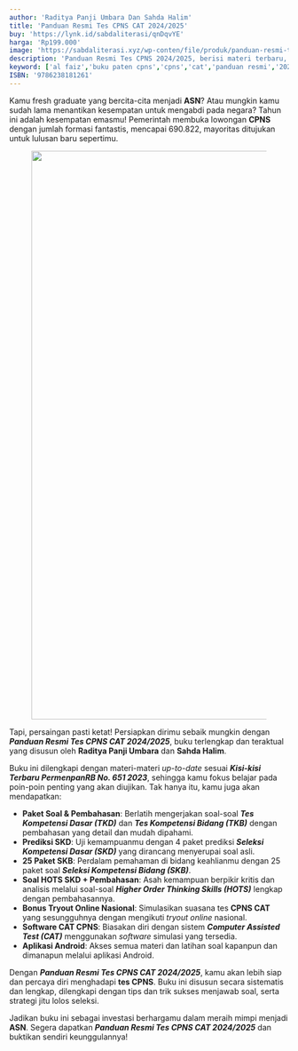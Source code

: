 ```yaml
---
author: 'Raditya Panji Umbara Dan Sahda Halim'
title: 'Panduan Resmi Tes CPNS CAT 2024/2025'
buy: 'https://lynk.id/sabdaliterasi/qnDqvYE'
harga: 'Rp199.000'
image: 'https://sabdaliterasi.xyz/wp-conten/file/produk/panduan-resmi-tes-cpns-cat-20242025.jpg'
description: 'Panduan Resmi Tes CPNS 2024/2025, berisi materi terbaru, paket soal, aplikasi simulasi CAT, dan tryout online untuk membantu Anda lolos seleksi dan menjadi ASN.'
keyword: ['al faiz','buku paten cpns','cpns','cat','panduan resmi','2024','aplikasi cat cpns','simulasi cat cpns','Cpns dan pppk',' kisi-kisi skd cpns',' kisi-kisi skb cpns','Tes wawasan kebangsaan',' twk cpn',' tes intelegensi umum',' tiu cpns','Tes Karakteristik pribadi',' tkp cpns','Seleksi kompetensi bidang',' skd cpns',' seleksi kompetensi basic',' skb cpns','Panduan resmi cpns']
ISBN: '9786238181261'
---
```


<p>Kamu fresh graduate yang bercita-cita menjadi <strong>ASN</strong>? Atau mungkin kamu sudah lama menantikan kesempatan untuk mengabdi pada negara? Tahun ini adalah kesempatan emasmu! Pemerintah membuka lowongan <strong>CPNS</strong> dengan jumlah formasi fantastis, mencapai 690.822, mayoritas ditujukan untuk lulusan baru sepertimu.</p><figure class="image_post"><img src="data:," data-src="https://sabdaliterasi.xyz/wp-conten/file/images/sabda-literasi-bonus-ebook-panduan-resmi-cpns.jpg" width="1024" height="1024" class="lazy" /><div class="lazy-loading"></div></figure><p>Tapi, persaingan pasti ketat! Persiapkan dirimu sebaik mungkin dengan <em><strong>Panduan Resmi Tes CPNS CAT 2024/2025</strong></em>, buku terlengkap dan teraktual yang disusun oleh <strong>Raditya Panji Umbara</strong> dan <strong>Sahda Halim</strong>.</p><p>Buku ini dilengkapi dengan materi-materi <em>up-to-date</em> sesuai <em><strong>Kisi-kisi Terbaru PermenpanRB No. 651 2023</strong></em>, sehingga kamu fokus belajar pada poin-poin penting yang akan diujikan. Tak hanya itu, kamu juga akan mendapatkan:</p><ul><li><strong>Paket Soal &amp; Pembahasan</strong>: Berlatih mengerjakan soal-soal <em><strong>Tes Kompetensi Dasar (TKD)</strong></em> dan <em><strong>Tes Kompetensi Bidang (TKB)</strong></em> dengan pembahasan yang detail dan mudah dipahami.</li><li><strong>Prediksi SKD</strong>: Uji kemampuanmu dengan 4 paket prediksi <em><strong>Seleksi Kompetensi Dasar (SKD)</strong></em> yang dirancang menyerupai soal asli.</li><li><strong>25 Paket SKB</strong>: Perdalam pemahaman di bidang keahlianmu dengan 25 paket soal <em><strong>Seleksi Kompetensi Bidang (SKB)</strong></em>.</li><li><strong>Soal HOTS SKD + Pembahasan</strong>: Asah kemampuan berpikir kritis dan analisis melalui soal-soal <em><strong>Higher Order Thinking Skills (HOTS)</strong></em> lengkap dengan pembahasannya.</li><li><strong>Bonus Tryout Online Nasional</strong>: Simulasikan suasana tes <strong>CPNS CAT</strong> yang sesungguhnya dengan mengikuti <em>tryout online</em> nasional.</li><li><strong>Software CAT CPNS</strong>: Biasakan diri dengan sistem <em><strong>Computer Assisted Test (CAT)</strong></em> menggunakan <em>software</em> simulasi yang tersedia.</li><li><strong>Aplikasi Android</strong>: Akses semua materi dan latihan soal kapanpun dan dimanapun melalui aplikasi Android.</li></ul><p>Dengan <em><strong>Panduan Resmi Tes CPNS CAT 2024/2025</strong></em>, kamu akan lebih siap dan percaya diri menghadapi <strong>tes CPNS</strong>. Buku ini disusun secara sistematis dan lengkap, dilengkapi dengan tips dan trik sukses menjawab soal, serta strategi jitu lolos seleksi.</p><p>Jadikan buku ini sebagai investasi berhargamu dalam meraih mimpi menjadi <strong>ASN</strong>. Segera dapatkan <em><strong>Panduan Resmi Tes CPNS CAT 2024/2025</strong></em> dan buktikan sendiri keunggulannya!</p>
